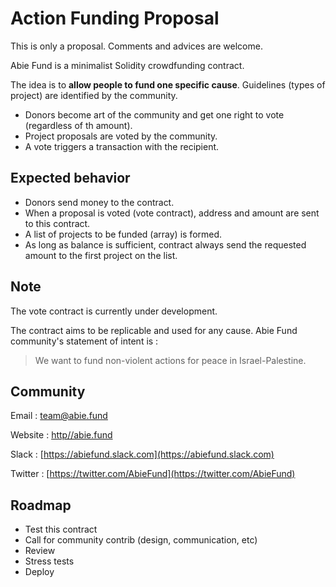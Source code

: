 # Action Funding Proposal

This is only a proposal. Comments and advices are welcome.

Abie Fund is a minimalist Solidity crowdfunding contract.

The idea is to **allow people to fund one specific cause**. Guidelines (types of project) are identified by the community. 

* Donors become art of the community and get one right to vote (regardless of th amount).
* Project proposals are voted by the community. 
* A vote triggers a transaction with the recipient.



## Expected behavior

* Donors send money to the contract.
* When a proposal is voted (vote contract), address and amount are sent to this contract.
* A list of projects to be funded (array) is formed.
* As long as balance is sufficient, contract always send the requested amount to the first project on the list.

## Note

The vote contract is currently under development.

The contract aims to be replicable and used for any cause. Abie Fund community's statement of intent is : 

>We want to fund non-violent actions for peace in Israel-Palestine.

## Community

Email : team@abie.fund

Website : [http//abie.fund](http//abie.fund)

Slack : [https://abiefund.slack.com](https://abiefund.slack.com)

Twitter : [https://twitter.com/AbieFund](https://twitter.com/AbieFund)

## Roadmap

* Test this contract
* Call for community contrib (design, communication, etc)
* Review
* Stress tests
* Deploy
